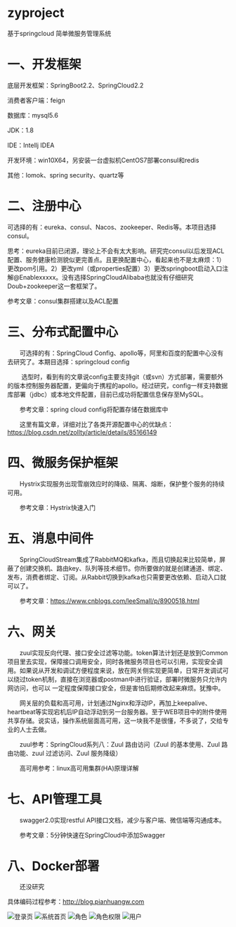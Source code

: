 # zyproject
基于springcloud 简单微服务管理系统


# 一、开发框架

底层开发框架：SpringBoot2.2、SpringCloud2.2

消费者客户端：feign

数据库：mysql5.6

JDK：1.8

IDE：Intellj IDEA

开发环境：win10X64，另安装一台虚拟机CentOS7部署consul和redis

其他：lomok、spring security、quartz等

# 二、注册中心

可选择的有：eureka、consul、Nacos、zookeeper、Redis等。本项目选择consul。

思考：eureka目前已闭源，理论上不会有太大影响。研究完consul以后发现ACL配置、服务健康检测貌似更完善点。且更换配置中心，看起来也不是太麻烦：1）更改pom引用。2）更改yml（或properties配置）3）更改springboot启动入口注解@Enablexxxxx。没有选择SpringCloudAlibaba也就没有仔细研究Doub+zookeeper这一套框架了。

参考文章：consul集群搭建以及ACL配置

# 三、分布式配置中心

　　可选择的有：SpringCloud Config、apollo等，阿里和百度的配置中心没有去研究了。本期目选择：springcloud config

　　 选型时，看到有的文章说config主要支持git（或svn）方式部署，需要额外的版本控制服务器配置，更偏向于携程的apollo。经过研究，config一样支持数据库部署（jdbc）或本地文件配置，目前已成功将配置信息保存至MySQL。

　　参考文章：spring cloud config将配置存储在数据库中

　　这里有篇文章，详细对比了各类开源配置中心的优缺点：https://blog.csdn.net/zollty/article/details/85166149

# 四、微服务保护框架

　　Hystrix实现服务出现雪崩效应时的降级、隔离、熔断，保护整个服务的持续可用。

　　参考文章：Hystrix快速入门

# 五、消息中间件

　　SpringCloudStream集成了RabbitMQ和kafka，而且切换起来比较简单，屏蔽了创建交换机、路由key、队列等技术细节。你所要做的就是创建通道、绑定、发布，消费者绑定、订阅。从Rabbit切换到kafka也只需要更改依赖、启动入口就可以了。

　　参考文章：https://www.cnblogs.com/leeSmall/p/8900518.html

# 六、网关

　　zuul实现反向代理、接口安全过滤等功能。token算法计划还是放到Common项目里去实现，保障接口调用安全，同时各微服务项目也可以引用，实现安全调用。如果说从开发和调试方便程度来说，放在网关侧实现更简单，日常开发调试可以绕过token机制，直接在浏览器或postman中进行验证，部署时微服务只允许内网访问，也可以 一定程度保障接口安全，但是害怕后期修改起来麻烦。犹豫中。

　　网关层的负载和高可用，计划通过Nginx和浮动IP，再加上keepalive、heartbeat等实现宕机后IP自动浮动到另一台服务器。至于WEB项目中的附件使用共享存储。说实话，操作系统层面高可用，这一块我不是很懂，不多说了，交给专业的人士去做。

　　zuul参考：SpringCloud系列八：Zuul 路由访问（Zuul 的基本使用、Zuul 路由功能、zuul 过滤访问、Zuul 服务降级）

　　高可用参考：linux高可用集群(HA)原理详解

# 七、API管理工具

　　swagger2.0实现restful API接口文档，减少与客户端、微信端等沟通成本。

　　参考文章：5分钟快速在SpringCloud中添加Swagger

# 八、Docker部署

　　还没研究
  
 具体编码过程参考：http://blog.pianhuangw.com
 
![登录页](http://blog.pianhuangw.com/wp-content/uploads/2020/03/login-1024x441.png)
![系统首页](http://blog.pianhuangw.com/wp-content/uploads/2020/02/QQ%E6%88%AA%E5%9B%BE20200228210937-3.png)
![角色](http://blog.pianhuangw.com/wp-content/uploads/2020/03/QQ%E6%88%AA%E5%9B%BE20200226140052-1024x320.png)
![角色权限](http://blog.pianhuangw.com/wp-content/uploads/2020/03/rolepermission-1024x457.png)
![用户](http://blog.pianhuangw.com/wp-content/uploads/2020/03/adduser-1024x458.png)
 
